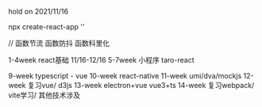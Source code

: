 hold on  2021/11/16

npx create-react-app ''


// 函数节流   函数防抖   函数科里化


1-4week react基础 11/16-12/16
5-7week 小程序 taro-react

9-week typescript - vue
10-week react-native
11-week umi/dva/mockjs
12-week 复习vue/ d3js
13-week electron+vue  vue3+ts
14-week 复习webpack/ vite学习/ 其他技术涉及